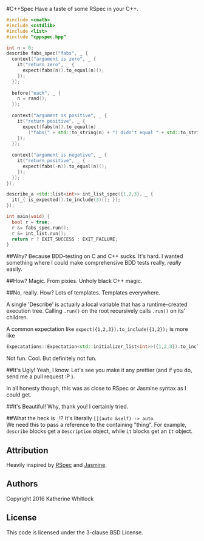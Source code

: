 #C++Spec
Have a taste of some RSpec in your C++.

```cpp
#include <cmath>
#include <cstdlib>
#include <list>
#include "cppspec.hpp"

int n = 0;
describe fabs_spec("fabs", _ {
  context("argument is zero", _ {
    it("return zero", _ {
      expect(fabs(n)).to_equal(n)();
    });
  });
    
  before("each", _ {
    n = rand();
  });
    
  context("argument is positive", _ {
    it("return positive", _ { 
      expect(fabs(n)).to_equal(n)
	    ("fabs(" + std::to_string(n) + ") didn't equal " + std::to_string(n));
    });
  });
    
  context("argument is negative", _ {
    it("return positive", _ {
      expect(fabs(-n)).to_equal(n)();
    });
  });
});

describe_a <std::list<int>> int_list_spec({1,2,3}, _ {
  it(_{ is_expected().to_include(3)(); });
});

int main(void) {
  bool r = true;
  r &= fabs_spec.run();
  r &= int_list.run();
  return r ? EXIT_SUCCESS : EXIT_FAILURE;
}

```

##Why?
Because BDD-testing on C and C++ sucks. It's hard. I wanted something where I could make comprehensive BDD tests really, _really_ easily.

##How?
Magic. From pixies. Unholy black C++ magic.

##No, really. How?
Lots of templates. Templates everywhere.

A single 'Describe' is actually a local variable that has a runtime-created execution tree. Calling `.run()` on the root recursively calls `.run()` on its' children.

A common expectation like `expect({1,2,3}).to_include({1,2});` is more like 
```cpp
Expecatations::Expectation<std::initializer_list<int>>({1,2,3}).to_include<std::initializer_list<int>>({1,2})
```

Not fun. Cool. But definitely not fun.

##It's Ugly!
Yeah, I know. Let's see you make it any prettier (and if you do, send me a pull request :P ).

In all honesty though, this was as close to RSpec or Jasmine syntax as I could get.

##It's Beautiful!
Why, thank you! I certainly tried.

##What the heck is `_`!?
It's literally `[](auto &self) -> auto`.  
We need this to pass a reference to the containing "thing". For example, `describe` blocks get a `Description` object, while `it` blocks get an `It` object.

## Attribution
Heavily inspired by [RSpec](https://github.com/rspec) and [Jasmine](http://jasmine.github.io).

## Authors
Copyright 2016 Katherine Whitlock

## License
This code is licensed under the 3-clause BSD License.
